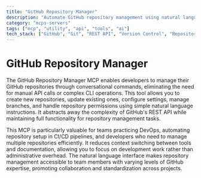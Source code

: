 ```yaml
---
title: "GitHub Repository Manager"
description: "Automate GitHub repository management using natural language commands for creating, updating, and configuring repositories through GitHub's API."
category: "mcps-servers"
tags: ["mcp", "utility", "api", "tools", "ai"]
tech_stack: ["GitHub", "Git", "REST API", "Version Control", "Repository Management"]
---
```


# GitHub Repository Manager

The GitHub Repository Manager MCP enables developers to manage their GitHub repositories through conversational commands, eliminating the need for manual API calls or complex CLI operations. This tool allows you to create new repositories, update existing ones, configure settings, manage branches, and handle repository permissions using simple natural language instructions. It abstracts away the complexity of GitHub's REST API while maintaining full functionality for repository management tasks.

This MCP is particularly valuable for teams practicing DevOps, automating repository setup in CI/CD pipelines, and developers who need to manage multiple repositories efficiently. It reduces context switching between tools and documentation, allowing you to focus on development work rather than administrative overhead. The natural language interface makes repository management accessible to team members with varying levels of GitHub expertise, promoting collaboration and standardization across projects.
